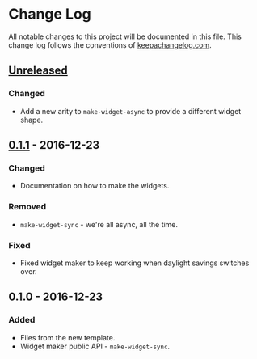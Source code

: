 # Change Log
All notable changes to this project will be documented in this file. This change log follows the conventions of [keepachangelog.com](http://keepachangelog.com/).

## [Unreleased]
### Changed
- Add a new arity to `make-widget-async` to provide a different widget shape.

## [0.1.1] - 2016-12-23
### Changed
- Documentation on how to make the widgets.

### Removed
- `make-widget-sync` - we're all async, all the time.

### Fixed
- Fixed widget maker to keep working when daylight savings switches over.

## 0.1.0 - 2016-12-23
### Added
- Files from the new template.
- Widget maker public API - `make-widget-sync`.

[Unreleased]: https://github.com/your-name/codax/compare/0.1.1...HEAD
[0.1.1]: https://github.com/your-name/codax/compare/0.1.0...0.1.1
